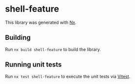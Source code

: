 # shell-feature

This library was generated with [Nx](https://nx.dev).

## Building

Run `nx build shell-feature` to build the library.

## Running unit tests

Run `nx test shell-feature` to execute the unit tests via [Vitest](https://vitest.dev/).
